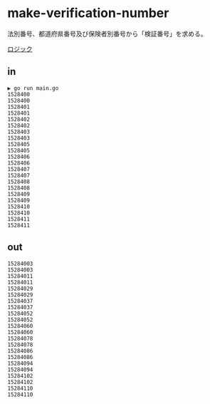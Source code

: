 # make-verification-number
法別番号、都道府県番号及び保険者別番号から「検証番号」を求める。

[ロジック](https://www.mhlw.go.jp/topics/2008/03/dl/tp0305-1az_0004.pdf#page=2)
## in
```
▶ go run main.go
1528400
1528400
1528401
1528401
1528402
1528402
1528403
1528403
1528405
1528405
1528406
1528406
1528407
1528407
1528408
1528408
1528409
1528409
1528410
1528410
1528411
1528411
```
## out
```
15284003
15284003
15284011
15284011
15284029
15284029
15284037
15284037
15284052
15284052
15284060
15284060
15284078
15284078
15284086
15284086
15284094
15284094
15284102
15284102
15284110
15284110
```
